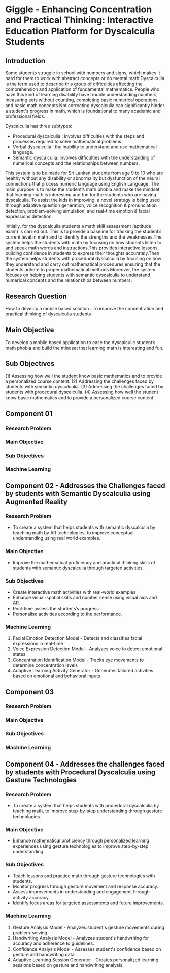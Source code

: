 # Giggle - Enhancing Concentration and Practical Thinking: Interactive Education Platform for Dyscalculia Students

## Introduction
Some students struggle in school with numbers and signs, which makes it hard for them to work with abstract concepts or do mental math.Dyscalculia is the term used to describe this group of difficulties affecting the comprehension and application of fundamental mathematics. People who have this kind of learning disability have trouble understanding numbers, measuring sets without counting, completing basic numerical operations and basic math concepts.Not correcting dyscalculia can significantly hinder a student's progress in math, which is foundational to many academic and professional fields.

Dyscalculia has three subtypes: 
- Procedural dyscalculia : involves difficulties with the steps and processes required to solve mathematical problems.
- Verbal dyscalculia : the inability to understand and use mathematical language.
- Semantic dyscalculia: involves difficulties with the understanding of numerical concepts and the relationships between numbers.

This system is to be made for Sri Lankan students from age 9 to 10 who are healthy without any disability or abnormality but dysfunction of the neural connections that process numeric language using English Language. The main purpose is to make the student’s math phobia and make the mindset that learning math is interesting and fun for the students who are having dyscalculia. To assist the kids in improving, a novel strategy is being used through adaptive question generation, voice recognition & pronunciation detection, problem-solving simulation, and real-time emotion & facial expressions detection.

Initially, for the dyscalculia students a math skill assessment (aptitude exam) is carried out. This is to provide a baseline for tracking the student’s current level in math and to identify the strengths and the weaknesses.The system helps the students with math by focusing on how students listen to and speak math words and instructions.This provides interactive lessons, building confidence in students to express their thoughts accurately.Then the system helps students with procedural dyscalculia by focusing on how they understand and carry out mathematical procedures ensuring that the students adhere to proper mathematical methods.Moreover, the system focuses on helping students with semantic dyscalculia to understand numerical concepts and the relationships between numbers.


## Research Question 
How to develop a mobile based solution : To improve the concentration and practical thinking of dyscalculia students 

## Main Objective
To develop a mobile based application to ease the dyscalculic student’s math phobia and build the mindset that learning math is interesting and fun. 

## Sub Objectives
(1) Assessing how well the student know basic mathematics and to provide a personalized course content.
(2) Addressing the challenges faced by students with semantic dyscalculia.
(3) Addressing the challenges faced by students with procedural dyscalculia.
(4) Assessing how well the student know basic mathematics and to provide a personalized course content.

## Component 01

### Research Problem
### Main Objective
### Sub Objectives
### Machine Learning

## Component 02 - Addresses the Challenges faced by students with Semantic Dyscalculia using Augmented Reality

### Research Problem
* To create a system that helps students with semantic dyscalculia by teaching math by AR technologies, to improve conceptual understanding using real world examples.

### Main Objective
* Improve the mathematical proficiency and practical thinking skills of students with semantic dyscalculia through targeted activities.

### Sub Objectives
* Create interactive math activities with real-world examples
* Enhance visual-spatial skills and number sense using visual aids and AR.
* Real-time assess the students’s progress 
* Personalise activities according to the performance.

### Machine Learning
1. Facial Emotion Detection Model - Detects and classifies facial expressions in real-time
2. Voice Expression Detection Model - Analyzes voice to detect emotional states
3. Concentration Identification Model - Tracks eye movements to determine concentration levels
4. Adaptive Learning Activity Generator - Generates tailored activities based on emotional and behavioral inputs

## Component 03

### Research Problem
### Main Objective
### Sub Objectives
### Machine Learning

## Component 04 - Addresses the challenges faced by students with Procedural Dyscalculia using Gesture Technologies

### Research Problem
* To create a system that helps students with procedural dyscalculia by teaching math, to improve step-by-step understanding through gesture technologies.

### Main Objective
* Enhance mathematical proficiency through personalized learning experiences using gesture technologies to improve step-by-step understanding.

### Sub Objectives
* Teach lessons and practice math through gesture technologies with students.
* Monitor progress through gesture movement and response accuracy.
* Assess improvements in understanding and engagement through activity accuracy.
* Identify focus areas for targeted assessments and future improvements.

### Machine Learning
1. Gesture Analysis Model - Analyzes student's gesture movements during problem-solving.
2. Handwriting Analysis Model - Analyzes student's handwriting for accuracy and adherence to guidelines.
3. Confidence Analysis Model - Assesses student's confidence based on gesture and handwriting data.
4. Adaptive Learning Session Generator - Creates personalized learning sessions based on gesture and handwriting analysis.
